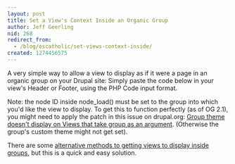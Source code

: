 ```yaml
---
layout: post
title: Set a View's Context Inside an Organic Group
author: Jeff Geerling
nid: 268
redirect_from:
  - /blog/oscatholic/set-views-context-inside/
created: 1274456575
---
```

<p>A very simple way to allow a view to display as if it were a page in an organic group on your Drupal site: Simply paste the code below in your view&#39;s Header or Footer, using the PHP Code input format.</p>
<p><?php og_set_group_context(node_load(46405)); ?></p>
<p>Note: the node ID inside node_load() must be set to the group into which you&#39;d like the view to display. To get this to function perfectly (as of OG 2.1), you might need to apply the patch in this issue on drupal.org: <a href="http://drupal.org/node/649630#comment-2987518">Group theme doesn&#39;t display on Views that take group as an argument</a>. (Otherwise the group&#39;s custom theme might not get set).</p>
<p>There are some <a href="http://www.midwesternmac.com/blogs/geerlingguy/getting-views-page-display-app">alternative methods to getting views to display inside groups</a>, but this is a quick and easy solution.</p>
